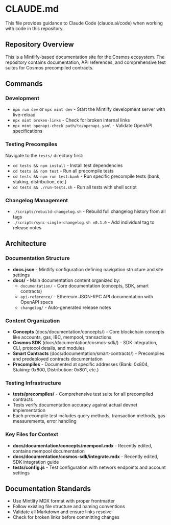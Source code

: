 # CLAUDE.md

This file provides guidance to Claude Code (claude.ai/code) when working with code in this repository.

## Repository Overview

This is a Mintlify-based documentation site for the Cosmos ecosystem. The repository contains documentation, API references, and comprehensive test suites for Cosmos precompiled contracts.

## Commands

### Development
- `npm run dev` or `npx mint dev` - Start the Mintlify development server with live-reload
- `npx mint broken-links` - Check for broken internal links
- `npx mint openapi-check path/to/openapi.yaml` - Validate OpenAPI specifications

### Testing Precompiles
Navigate to the `tests/` directory first:
- `cd tests && npm install` - Install test dependencies
- `cd tests && npm test` - Run all precompile tests
- `cd tests && npm run test:bank` - Run specific precompile tests (bank, staking, distribution, etc.)
- `cd tests && ./run-tests.sh` - Run all tests with shell script

### Changelog Management
- `./scripts/rebuild-changelog.sh` - Rebuild full changelog history from all tags
- `./scripts/sync-single-changelog.sh v0.1.0` - Add individual tag to release notes

## Architecture

### Documentation Structure
- **docs.json** - Mintlify configuration defining navigation structure and site settings
- **docs/** - Main documentation content organized by:
  - `documentation/` - Core documentation (concepts, SDK, smart contracts)
  - `api-reference/` - Ethereum JSON-RPC API documentation with OpenAPI specs
  - `changelog/` - Auto-generated release notes

### Content Organization
- **Concepts** (docs/documentation/concepts/) - Core blockchain concepts like accounts, gas, IBC, mempool, transactions
- **Cosmos SDK** (docs/documentation/cosmos-sdk/) - SDK integration, CLI, protocol details, and modules
- **Smart Contracts** (docs/documentation/smart-contracts/) - Precompiles and predeployed contracts documentation
- **Precompiles** - Documented at specific addresses (Bank: 0x804, Staking: 0x800, Distribution: 0x801, etc.)

### Testing Infrastructure
- **tests/precompiles/** - Comprehensive test suite for all precompiled contracts
- Tests verify documentation accuracy against actual devnet implementation
- Each precompile test includes query methods, transaction methods, gas measurements, error handling

### Key Files for Context
- **docs/documentation/concepts/mempool.mdx** - Recently edited, contains mempool documentation
- **docs/documentation/cosmos-sdk/integrate.mdx** - Recently edited, SDK integration guide
- **tests/config.js** - Test configuration with network endpoints and account settings

## Documentation Standards
- Use Mintlify MDX format with proper frontmatter
- Follow existing file structure and naming conventions
- Validate all Markdown and ensure links resolve
- Check for broken links before committing changes